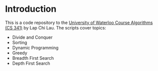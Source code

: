 # Introduction
This is a code repository to the [University of Waterloo Course Algorithms (CS 341)](https://cs.uwaterloo.ca/~lapchi/cs341/) by Lap Chi Lau. The scripts cover topics:
- Divide and Conquer
- Sorting
- Dynamic Programming
- Greedy
- Breadth First Search
- Depth First Search
